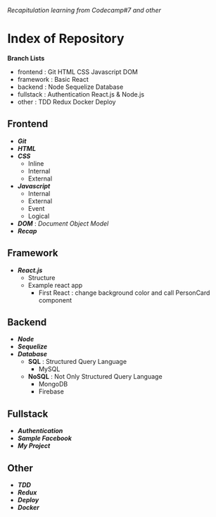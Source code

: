 _Recapitulation learning from Codecamp#7 and other_

# Index of Repository

**Branch Lists**

- frontend : Git HTML CSS Javascript DOM
- framework : Basic React
- backend : Node Sequelize Database
- fullstack : Authentication React.js & Node.js
- other : TDD Redux Docker Deploy

## Frontend

- **_Git_**
- **_HTML_**
- **_CSS_**
  - Inline
  - Internal
  - External
- **_Javascript_**
  - Internal
  - External
  - Event
  - Logical
- **_DOM_** : _Document Object Model_
- **_Recap_**

## Framework

- **_React.js_**
  - Structure
  - Example react app
    - First React : change background color and call PersonCard component

<!-- - **_Vue.js_** -->
<!-- - **_Angular.js_** -->

## Backend

- **_Node_**
- **_Sequelize_**
- **_Database_**
  - **SQL** : Structured Query Language
    - MySQL
  - **NoSQL** : Not Only Structured Query Language
    - MongoDB
    - Firebase

## Fullstack

- **_Authentication_**
- **_Sample Facebook_**
- **_My Project_**

## Other

- **_TDD_**
- **_Redux_**
- **_Deploy_**
- **_Docker_**
